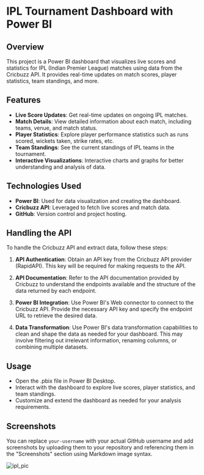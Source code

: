 # IPL Tournament Dashboard with Power BI

## Overview
This project is a Power BI dashboard that visualizes live scores and statistics for IPL (Indian Premier League) matches using data from the Cricbuzz API. It provides real-time updates on match scores, player statistics, team standings, and more.

## Features
- **Live Score Updates**: Get real-time updates on ongoing IPL matches.
- **Match Details**: View detailed information about each match, including teams, venue, and match status.
- **Player Statistics**: Explore player performance statistics such as runs scored, wickets taken, strike rates, etc.
- **Team Standings**: See the current standings of IPL teams in the tournament.
- **Interactive Visualizations**: Interactive charts and graphs for better understanding and analysis of data.

## Technologies Used
- **Power BI**: Used for data visualization and creating the dashboard.
- **Cricbuzz API**: Leveraged to fetch live scores and match data.
- **GitHub**: Version control and project hosting.

## Handling the API
To handle the Cricbuzz API and extract data, follow these steps:

1. **API Authentication**: Obtain an API key from the Cricbuzz API provider (RapidAPI). This key will be required for making requests to the API.

2. **API Documentation**: Refer to the API documentation provided by Cricbuzz to understand the endpoints available and the structure of the data returned by each endpoint.

3. **Power BI Integration**: Use Power BI's Web connector to connect to the Cricbuzz API. Provide the necessary API key and specify the endpoint URL to retrieve the desired data.

4. **Data Transformation**: Use Power BI's data transformation capabilities to clean and shape the data as needed for your dashboard. This may involve filtering out irrelevant information, renaming columns, or combining multiple datasets.

## Usage
- Open the .pbix file in Power BI Desktop.
- Interact with the dashboard to explore live scores, player statistics, and team standings.
- Customize and extend the dashboard as needed for your analysis requirements.

## Screenshots

You can replace `your-username` with your actual GitHub username and add screenshots by uploading them to your repository and referencing them in the "Screenshots" section using Markdown image syntax.

![ipl_pic](https://github.com/7Mtank/PowerBi_Dashboard/assets/139702150/0bc10847-0be9-4727-afc8-814b04c77f93)

